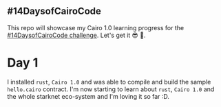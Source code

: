 ##  #14DaysofCairoCode

This repo will showcase my Cairo 1.0 learning progress for the [#14DaysofCairoCode challenge](https://twitter.com/StarkNetAfrica/status/1663480540597571585). Let's get it 😎 💯.


# Day 1

I installed `rust`, `Cairo 1.0` and was able to compile and build the sample `hello.cairo` contract. I'm now starting to learn about `rust`, `Cairo 1.0` and the whole starknet eco-system and I'm loving it so far :D.

